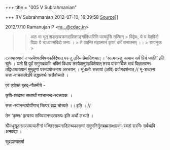 +++
title = "005 V Subrahmanian"

+++
[[V Subrahmanian	2012-07-10, 16:39:58 [Source](https://groups.google.com/g/bvparishat/c/Srub960vjf8)]]



  
  

2012/7/10 Ramanujan P \<[ra...@cdac.in]()\>

  

> 
> > 
> > अतः मा भूत् शङ्खचक्रगदासिशार्ङ्गादिधारिणि परमपुंसि तस्मिन् >
> विद्वेषः, ये च वेदविदो विप्राः ये चाध्यात्मविदो जनाः । >
> ते वदन्ति महात्मानं कृष्णं धर्मं सनातनम् ।। >
> रामानुजः >
> 
> > 

  
दत्तव्याख्यानं न परमेश्वरविषयकविद्वेषात् परन्तु तस्मिन्प्रेमातिशयात् । ’आत्मनस्तु कामाय सर्वं प्रियं भवति’ इति श्रुतेः । यतो हि पूर्वं सगुणब्रह्मणि भक्तिं विधाय तस्यैवानुग्रहविशेषात् तस्य पारमार्थिकं भावं विज्ञातवन्तः तद्विधव्याख्यानं मुमुक्षूणां परमप्रयोजनाय अरचयन् । भूधातोः सत्तायां (अपि) प्रयोगदर्शनात् // भू-शब्दस्य सत्ता-वाचकत्वेऽपि तद्धात्वर्थः सत्तैवोच्यते ।  

एवं एवोक्तं बृहद्-गौतमीये -

कृषि-शब्दश्च सत्तार्थो णश्चानन्द-स्वरूपकः ।

सत्ता-स्वानन्दयोर्योगाच् चित्परं ब्रह्म चोच्यते ।। इति । //  
  
तेन ’कृष्णः’ इत्यस्य सच्चिदानन्दस्वरूपः इति अर्थो लभ्यते ।  
  
श्रीमधुसूदनसरस्वत्यादीनां भक्तिरसायनादिग्रन्थकाराणां सगुणनिर्गुणब्रह्मसाक्षात्का-रवतां सरणिः सर्वथापि अनवद्या ।  
  
सुब्रह्मण्यशर्मा  
  
  

  

  

  

